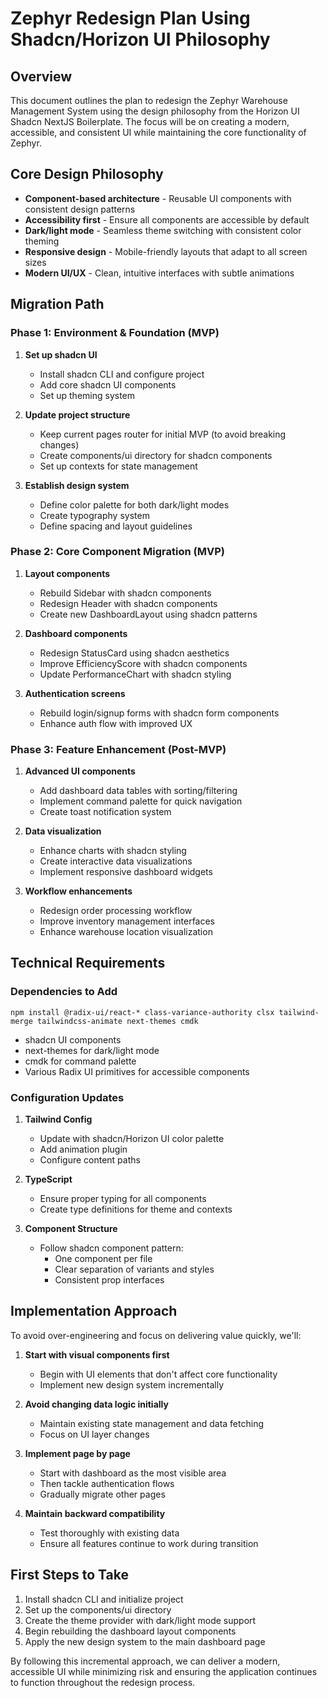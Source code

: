 # Zephyr Redesign Plan Using Shadcn/Horizon UI Philosophy

## Overview

This document outlines the plan to redesign the Zephyr Warehouse Management System using the design philosophy from the Horizon UI Shadcn NextJS Boilerplate. The focus will be on creating a modern, accessible, and consistent UI while maintaining the core functionality of Zephyr.

## Core Design Philosophy

- **Component-based architecture** - Reusable UI components with consistent design patterns
- **Accessibility first** - Ensure all components are accessible by default
- **Dark/light mode** - Seamless theme switching with consistent color theming
- **Responsive design** - Mobile-friendly layouts that adapt to all screen sizes
- **Modern UI/UX** - Clean, intuitive interfaces with subtle animations

## Migration Path

### Phase 1: Environment & Foundation (MVP)

1. **Set up shadcn UI**
   - Install shadcn CLI and configure project
   - Add core shadcn UI components
   - Set up theming system

2. **Update project structure**
   - Keep current pages router for initial MVP (to avoid breaking changes)
   - Create components/ui directory for shadcn components
   - Set up contexts for state management

3. **Establish design system**
   - Define color palette for both dark/light modes
   - Create typography system
   - Define spacing and layout guidelines

### Phase 2: Core Component Migration (MVP)

1. **Layout components**
   - Rebuild Sidebar with shadcn components
   - Redesign Header with shadcn components
   - Create new DashboardLayout using shadcn patterns

2. **Dashboard components**
   - Redesign StatusCard using shadcn aesthetics
   - Improve EfficiencyScore with shadcn components
   - Update PerformanceChart with shadcn styling

3. **Authentication screens**
   - Rebuild login/signup forms with shadcn form components
   - Enhance auth flow with improved UX

### Phase 3: Feature Enhancement (Post-MVP)

1. **Advanced UI components**
   - Add dashboard data tables with sorting/filtering
   - Implement command palette for quick navigation
   - Create toast notification system

2. **Data visualization**
   - Enhance charts with shadcn styling
   - Create interactive data visualizations
   - Implement responsive dashboard widgets

3. **Workflow enhancements**
   - Redesign order processing workflow
   - Improve inventory management interfaces
   - Enhance warehouse location visualization

## Technical Requirements

### Dependencies to Add

```
npm install @radix-ui/react-* class-variance-authority clsx tailwind-merge tailwindcss-animate next-themes cmdk
```

- shadcn UI components
- next-themes for dark/light mode
- cmdk for command palette
- Various Radix UI primitives for accessible components

### Configuration Updates

1. **Tailwind Config**
   - Update with shadcn/Horizon UI color palette
   - Add animation plugin
   - Configure content paths

2. **TypeScript**
   - Ensure proper typing for all components
   - Create type definitions for theme and contexts

3. **Component Structure**
   - Follow shadcn component pattern:
     - One component per file
     - Clear separation of variants and styles
     - Consistent prop interfaces

## Implementation Approach

To avoid over-engineering and focus on delivering value quickly, we'll:

1. **Start with visual components first**
   - Begin with UI elements that don't affect core functionality
   - Implement new design system incrementally

2. **Avoid changing data logic initially**
   - Maintain existing state management and data fetching
   - Focus on UI layer changes

3. **Implement page by page**
   - Start with dashboard as the most visible area
   - Then tackle authentication flows
   - Gradually migrate other pages

4. **Maintain backward compatibility**
   - Test thoroughly with existing data
   - Ensure all features continue to work during transition

## First Steps to Take

1. Install shadcn CLI and initialize project
2. Set up the components/ui directory
3. Create the theme provider with dark/light mode support
4. Begin rebuilding the dashboard layout components
5. Apply the new design system to the main dashboard page

By following this incremental approach, we can deliver a modern, accessible UI while minimizing risk and ensuring the application continues to function throughout the redesign process.
